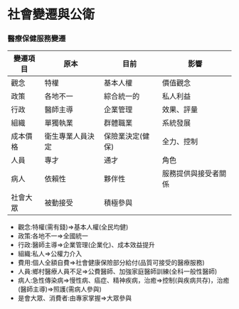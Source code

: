 # 社會變遷與公衛

### 醫療保健服務變遷

| 變遷項目 | 原本 | 目前 | 影響 |
| --- | --- | --- | --- |
| 觀念 | 特權 | 基本人權 | 價值觀念 |
| 政策 | 各地不一 | 綜合統一的 | 私人利益 |
| 行政 | 醫師主導 | 企業管理 | 效果、評量 |
| 組織 | 單獨執業 | 群體職業 | 系統發展 |
| 成本價格 | 衛生專業人員決定 | 保險業決定(健保) | 全力、控制 |
| 人員 | 專才 | 通才 | 角色 |
| 病人 | 依賴性 | 夥伴性 | 服務提供與接受者關係 |
| 社會大眾 | 被動接受 | 積極參與 |  |
- 觀念:特權(需有錢)⇒基本人權(全民均健)
- 政策:各地不一⇒全國統一
- 行政:醫師主導⇒企業管理(企業化)、成本效益提升
- 組織:私人⇒公權力介入
- 費用:個人全額自費⇒社會健康保險部分給付(品質可接受的醫療服務)
- 人員:鄉村醫療人員不足⇒公費醫師、加強家庭醫師訓練(全科一般性醫師)
- 病人:急性傳染病⇒慢性病、癌症、精神疾病，治癒⇒控制(與疾病共存)，治癒(醫師主導)⇒照護(需病人參與)
- 是會大眾、消費者:由專家掌握⇒大眾參與